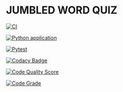 # JUMBLED WORD QUIZ

[![CI](https://github.com/3114-HM/python/actions/workflows/main.yml/badge.svg)](https://github.com/3114-HM/python/actions/workflows/main.yml)

[![Python application](https://github.com/3114-HM/python/actions/workflows/python-app.yml/badge.svg)](https://github.com/3114-HM/python/actions/workflows/python-app.yml)

[![Pytest](https://github.com/3114-HM/python/actions/workflows/pytest.yml/badge.svg)](https://github.com/3114-HM/python/actions/workflows/pytest.yml)

[![Codacy Badge](https://app.codacy.com/project/badge/Grade/d670e4a0744e4202ac2885c9b5e4247b)](https://www.codacy.com/gh/3114-HM/JUMBLED-WORD-QUIZ/dashboard?utm_source=github.com&amp;utm_medium=referral&amp;utm_content=3114-HM/JUMBLED-WORD-QUIZ&amp;utm_campaign=Badge_Grade)

[![Code Quality Score](https://www.code-inspector.com/project/29595/score/svg)](https://www.code-inspector.com/project/29595/score/svg)

[![Code Grade](https://www.code-inspector.com/project/29595/status/svg)](https://www.code-inspector.com/project/29595/status/svg)
